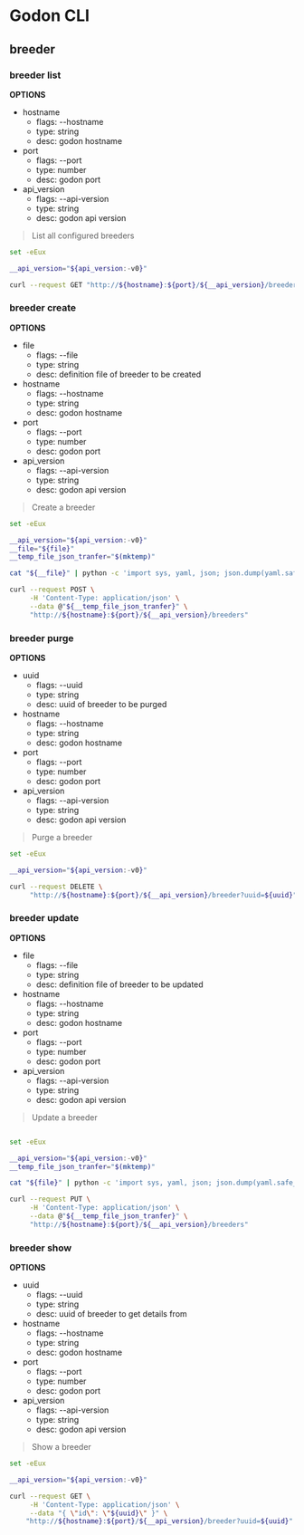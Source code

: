<!--
Copyright (c) 2019 Matthias Tafelmeier.

This file is part of godon

godon is free software: you can redistribute it and/or modify
it under the terms of the GNU Affero General Public License as
published by the Free Software Foundation, either version 3 of the
License, or (at your option) any later version.

godon is distributed in the hope that it will be useful,
but WITHOUT ANY WARRANTY; without even the implied warranty of
MERCHANTABILITY or FITNESS FOR A PARTICULAR PURPOSE.  See the
GNU Affero General Public License for more details.

You should have received a copy of the GNU Affero General Public License
along with this godon. If not, see <http://www.gnu.org/licenses/>.
-->
# Godon CLI

## breeder

### breeder list

**OPTIONS**
* hostname
    * flags: --hostname
    * type: string
    * desc: godon hostname
* port
    * flags: --port
    * type: number
    * desc: godon port
* api_version
    * flags: --api-version
    * type: string
    * desc: godon api version


> List all configured breeders

~~~bash
set -eEux

__api_version="${api_version:-v0}"

curl --request GET "http://${hostname}:${port}/${__api_version}/breeders"
~~~

### breeder create

**OPTIONS**
* file
    * flags: --file
    * type: string
    * desc: definition file of breeder to be created
* hostname
    * flags: --hostname
    * type: string
    * desc: godon hostname
* port
    * flags: --port
    * type: number
    * desc: godon port
* api_version
    * flags: --api-version
    * type: string
    * desc: godon api version

> Create a breeder

~~~bash
set -eEux

__api_version="${api_version:-v0}"
__file="${file}"
__temp_file_json_tranfer="$(mktemp)"

cat "${__file}" | python -c 'import sys, yaml, json; json.dump(yaml.safe_load(sys.stdin), sys.stdout, indent=4)' > "${__temp_file_json_tranfer}"

curl --request POST \
     -H 'Content-Type: application/json' \
     --data @"${__temp_file_json_tranfer}" \
     "http://${hostname}:${port}/${__api_version}/breeders"
~~~

### breeder purge

**OPTIONS**
* uuid
    * flags: --uuid
    * type: string
    * desc: uuid of breeder to be purged
* hostname
    * flags: --hostname
    * type: string
    * desc: godon hostname
* port
    * flags: --port
    * type: number
    * desc: godon port
* api_version
    * flags: --api-version
    * type: string
    * desc: godon api version

> Purge a breeder

~~~bash
set -eEux

__api_version="${api_version:-v0}"

curl --request DELETE \
     "http://${hostname}:${port}/${__api_version}/breeder?uuid=${uuid}"
~~~

### breeder update

**OPTIONS**
* file
    * flags: --file
    * type: string
    * desc: definition file of breeder to be updated
* hostname
    * flags: --hostname
    * type: string
    * desc: godon hostname
* port
    * flags: --port
    * type: number
    * desc: godon port
* api_version
    * flags: --api-version
    * type: string
    * desc: godon api version

> Update a breeder

~~~bash

set -eEux

__api_version="${api_version:-v0}"
__temp_file_json_tranfer="$(mktemp)"

cat "${file}" | python -c 'import sys, yaml, json; json.dump(yaml.safe_load(sys.stdin), sys.stdout, indent=4)' > "${__temp_file_json_tranfer}"

curl --request PUT \
     -H 'Content-Type: application/json' \
     --data @"${__temp_file_json_tranfer}" \
     "http://${hostname}:${port}/${__api_version}/breeders"
~~~

### breeder show

**OPTIONS**
* uuid
    * flags: --uuid
    * type: string
    * desc: uuid of breeder to get details from
* hostname
    * flags: --hostname
    * type: string
    * desc: godon hostname
* port
    * flags: --port
    * type: number
    * desc: godon port
* api_version
    * flags: --api-version
    * type: string
    * desc: godon api version

> Show a breeder

~~~bash
set -eEux

__api_version="${api_version:-v0}"

curl --request GET \
     -H 'Content-Type: application/json' \
     --data "{ \"id\": \"${uuid}\" }" \
    "http://${hostname}:${port}/${__api_version}/breeder?uuid=${uuid}"
~~~
